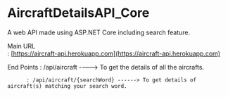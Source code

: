 # AircraftDetailsAPI_Core
A web API made using ASP.NET Core including search feature.

Main URL  
          : [https://aircraft-api.herokuapp.com](https://aircraft-api.herokuapp.com)

End Points
          : /api/aircraft ----> To get the details of all the aircrafts.

          : /api/aircraft/{searchWord} ------> To get details of aircraft(s) matching your search word.

